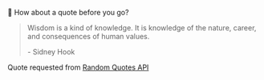 📣 How about a quote before you go?

> Wisdom is a kind of knowledge. It is knowledge of the nature, career, and consequences of human values.
>
> <p>- Sidney Hook</p>

Quote requested from [Random Quotes API](https://github.com/lukePeavey/quotable)
